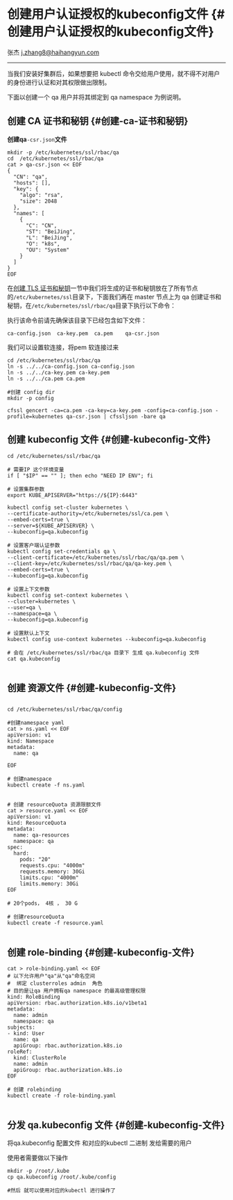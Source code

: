 # 创建用户认证授权的kubeconfig文件 {#创建用户认证授权的kubeconfig文件}

张杰  j.zhang8@haihangyun.com

---

当我们安装好集群后，如果想要把 kubectl 命令交给用户使用，就不得不对用户的身份进行认证和对其权限做出限制。

下面以创建一个 qa 用户并将其绑定到 qa namespace 为例说明。

## 创建 CA 证书和秘钥 {#创建-ca-证书和秘钥}

**创建qa**`-csr.json`**文件**

```
mkdir -p /etc/kubernetes/ssl/rbac/qa
cd  /etc/kubernetes/ssl/rbac/qa
cat > qa-csr.json << EOF
{
  "CN": "qa",
  "hosts": [],
  "key": {
    "algo": "rsa",
    "size": 2048
  },
  "names": [
    {
      "C": "CN",
      "ST": "BeiJing",
      "L": "BeiJing",
      "O": "k8s",
      "OU": "System"
    }
  ]
}
EOF
```

在[创建 TLS 证书和秘钥](/centos-bu-shu-k8s-ji-qun/chuang-jian-tls-zheng-shu-he-mi-yao.md)一节中我们将生成的证书和秘钥放在了所有节点的`/etc/kubernetes/ssl`目录下，下面我们再在 master 节点上为 qa 创建证书和秘钥，在`/etc/kubernetes/ssl/rbac/qa`目录下执行以下命令：

执行该命令前请先确保该目录下已经包含如下文件：

```
ca-config.json  ca-key.pem  ca.pem    qa-csr.json
```

我们可以设置软连接，将pem 软连接过来

```
cd /etc/kubernetes/ssl/rbac/qa
ln -s ../../ca-config.json ca-config.json
ln -s ../../ca-key.pem ca-key.pem
ln -s ../../ca.pem ca.pem

#创建 config dir
mkdir -p config

cfssl gencert -ca=ca.pem -ca-key=ca-key.pem -config=ca-config.json -profile=kubernetes qa-csr.json | cfssljson -bare qa
```

## 创建 kubeconfig 文件 {#创建-kubeconfig-文件}

```
cd /etc/kubernetes/ssl/rbac/qa

# 需要IP 这个环境变量
if [ "$IP" == "" ]; then echo "NEED IP ENV"; fi

# 设置集群参数
export KUBE_APISERVER="https://${IP}:6443"

kubectl config set-cluster kubernetes \
--certificate-authority=/etc/kubernetes/ssl/ca.pem \
--embed-certs=true \
--server=${KUBE_APISERVER} \
--kubeconfig=qa.kubeconfig

# 设置客户端认证参数
kubectl config set-credentials qa \
--client-certificate=/etc/kubernetes/ssl/rbac/qa/qa.pem \
--client-key=/etc/kubernetes/ssl/rbac/qa/qa-key.pem \
--embed-certs=true \
--kubeconfig=qa.kubeconfig

# 设置上下文参数
kubectl config set-context kubernetes \
--cluster=kubernetes \
--user=qa \
--namespace=qa \
--kubeconfig=qa.kubeconfig

# 设置默认上下文
kubectl config use-context kubernetes --kubeconfig=qa.kubeconfig

# 会在 /etc/kubernetes/ssl/rbac/qa 目录下 生成 qa.kubeconfig 文件
cat qa.kubeconfig


```



## 创建 资源文件 {#创建-kubeconfig-文件}

## 

```
cd /etc/kubernetes/ssl/rbac/qa/config

#创建namespace yaml
cat > ns.yaml << EOF
apiVersion: v1
kind: Namespace
metadata:
  name: qa
  
EOF

# 创建namespace
kubectl create -f ns.yaml


# 创建 resourceQuota 资源限额文件
cat > resource.yaml << EOF
apiVersion: v1
kind: ResourceQuota
metadata:
  name: qa-resources
  namespace: qa 
spec:
  hard:
    pods: "20"
    requests.cpu: "4000m"
    requests.memory: 30Gi
    limits.cpu: "4000m"
    limits.memory: 30Gi
EOF

# 20个pods， 4核 ， 30 G

# 创建resourceQuota
kubectl create -f resource.yaml


```



## 创建 role-binding  {#创建-kubeconfig-文件}

```
cat > role-binding.yaml << EOF
# 以下允许用户"qa"从"qa"命名空间
#  绑定 clusterroles admin  角色
# 目的是让qa 用户拥有qa namespace 的最高级管理权限
kind: RoleBinding
apiVersion: rbac.authorization.k8s.io/v1beta1
metadata:
  name: admin 
  namespace: qa 
subjects:
- kind: User
  name: qa 
  apiGroup: rbac.authorization.k8s.io
roleRef:
  kind: ClusterRole 
  name: admin 
  apiGroup: rbac.authorization.k8s.io
EOF

# 创建 rolebinding
kubectl create -f role-binding.yaml


```

## 分发  qa.kubeconfig 文件 {#创建-kubeconfig-文件}

将qa.kubeconfig 配置文件 和对应的kubectl 二进制 发给需要的用户

使用者需要做以下操作

```
mkdir -p /root/.kube 
cp qa.kubeconfig /root/.kube/config

#然后 就可以使用对应的kubectl 进行操作了
```



